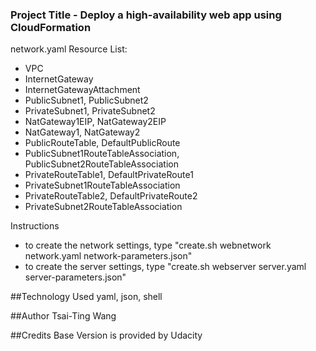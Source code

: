 ### Project Title - Deploy a high-availability web app using CloudFormation

network.yaml Resource List: 
- VPC
- InternetGateway
- InternetGatewayAttachment
- PublicSubnet1, PublicSubnet2
- PrivateSubnet1, PrivateSubnet2
- NatGateway1EIP, NatGateway2EIP
- NatGateway1, NatGateway2
- PublicRouteTable, DefaultPublicRoute
- PublicSubnet1RouteTableAssociation, PublicSubnet2RouteTableAssociation
- PrivateRouteTable1, DefaultPrivateRoute1
- PrivateSubnet1RouteTableAssociation
- PrivateRouteTable2, DefaultPrivateRoute2
- PrivateSubnet2RouteTableAssociation

Instructions
- to create the network settings, type "create.sh webnetwork network.yaml network-parameters.json"
- to create the server settings, type "create.sh webserver server.yaml server-parameters.json"

##Technology Used
yaml, json, shell

##Author
Tsai-Ting Wang

##Credits
Base Version is provided by Udacity

